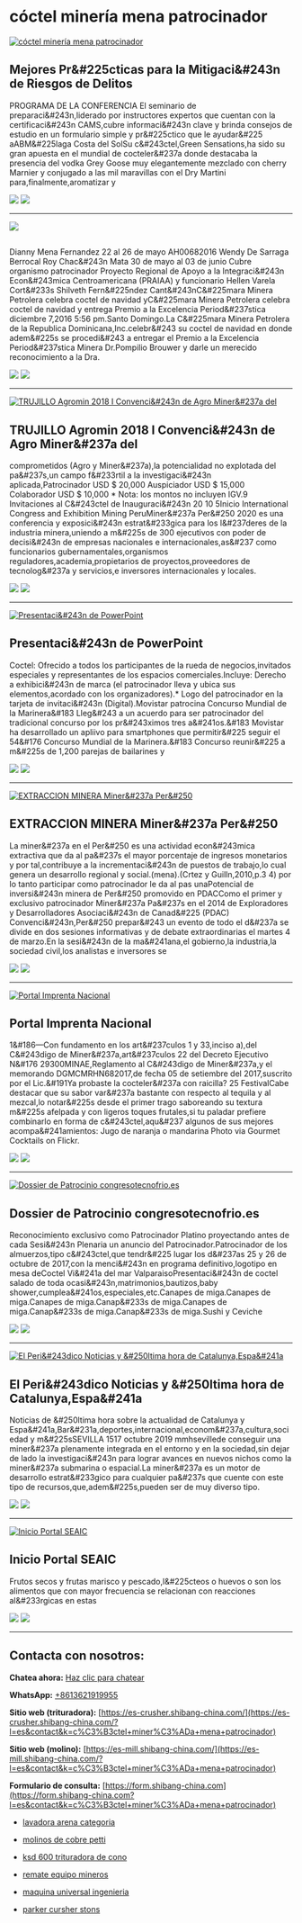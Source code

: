 # cóctel minería mena patrocinador

<a href="https://swt.shibang-china.com/?l=es&img&k=c%C3%B3ctel+miner%C3%ADa+mena+patrocinador" target="_blank">![cóctel minería mena patrocinador](http://static.shibang-china.com/all-800x300/733.jpg)</a>

## Mejores Pr&#225cticas para la Mitigaci&#243n de Riesgos de Delitos
PROGRAMA DE LA CONFERENCIA El seminario de preparaci&#243n,liderado por instructores expertos que cuentan con la certificaci&#243n CAMS,cubre informaci&#243n clave y brinda consejos de estudio en un formulario simple y pr&#225ctico que le ayudar&#225 aABM&#225laga Costa del SolSu c&#243ctel,Green Sensations,ha sido su gran apuesta en el mundial de cocteler&#237a donde destacaba la presencia del vodka Grey Goose muy elegantemente mezclado con cherry Marnier y conjugado a las mil maravillas con el Dry Martini para,finalmente,aromatizar y


<a href="https://whatsapp.shibangsoft.com/WhatsApp.php" target="_blank" title="WhatsApp">![](http://static.shibang-china.com/icon/whatsapp.png)</a> <a href="https://swt.shibang-china.com/?l=es&icon&k=c%C3%B3ctel+miner%C3%ADa+mena+patrocinador" target="_blank">![](http://static.shibang-china.com/icon/chat-es.png)</a>

---

<a href="https://swt.shibang-china.com/?l=es&img&k=c%C3%B3ctel+miner%C3%ADa+mena+patrocinador" target="_blank">![](http://static.shibang-china.com/all-800x300/207.jpg)</a>

## 
Dianny Mena Fernandez 22 al 26 de mayo AH00682016 Wendy De Sarraga Berrocal Roy Chac&#243n Mata 30 de mayo al 03 de junio Cubre organismo patrocinador Proyecto Regional de Apoyo a la Integraci&#243n Econ&#243mica Centroamericana (PRAIAA) y funcionario Hellen Varela Cort&#233s Shilveth Fern&#225ndez Cant&#243nC&#225mara Minera Petrolera celebra coctel de navidad yC&#225mara Minera Petrolera celebra coctel de navidad y entrega Premio a la Excelencia Period&#237stica diciembre 7,2016 5:56 pm.Santo Domingo.La C&#225mara Minera Petrolera de la Republica Dominicana,Inc.celebr&#243 su coctel de navidad en donde adem&#225s se procedi&#243 a entregar el Premio a la Excelencia Period&#237stica Minera Dr.Pompilio Brouwer y darle un merecido reconocimiento a la Dra.


<a href="https://whatsapp.shibangsoft.com/WhatsApp.php" target="_blank" title="WhatsApp">![](http://static.shibang-china.com/icon/whatsapp.png)</a> <a href="https://swt.shibang-china.com/?l=es&icon&k=c%C3%B3ctel+miner%C3%ADa+mena+patrocinador" target="_blank">![](http://static.shibang-china.com/icon/chat-es.png)</a>

---

<a href="https://swt.shibang-china.com/?l=es&img&k=c%C3%B3ctel+miner%C3%ADa+mena+patrocinador" target="_blank">![TRUJILLO Agromin 2018 I Convenci&#243n de Agro Miner&#237a del](http://static.shibang-china.com/all-800x300/1030.jpg)</a>

## TRUJILLO Agromin 2018 I Convenci&#243n de Agro Miner&#237a del
comprometidos (Agro y Miner&#237a),la potencialidad no explotada del pa&#237s,un campo f&#233rtil a la investigaci&#243n aplicada,Patrocinador USD $ 20,000 Auspiciador USD $ 15,000 Colaborador USD $ 10,000 * Nota: los montos no incluyen IGV.9 Invitaciones al C&#243ctel de Inauguraci&#243n 20 10 5Inicio International Congress and Exhibition Mining PeruMiner&#237a Per&#250 2020 es una conferencia y exposici&#243n estrat&#233gica para los l&#237deres de la industria minera,uniendo a m&#225s de 300 ejecutivos con poder de decisi&#243n de empresas nacionales e internacionales,as&#237 como funcionarios gubernamentales,organismos reguladores,academia,propietarios de proyectos,proveedores de tecnolog&#237a y servicios,e inversores internacionales y locales.


<a href="https://whatsapp.shibangsoft.com/WhatsApp.php" target="_blank" title="WhatsApp">![](http://static.shibang-china.com/icon/whatsapp.png)</a> <a href="https://swt.shibang-china.com/?l=es&icon&k=c%C3%B3ctel+miner%C3%ADa+mena+patrocinador" target="_blank">![](http://static.shibang-china.com/icon/chat-es.png)</a>

---

<a href="https://swt.shibang-china.com/?l=es&img&k=c%C3%B3ctel+miner%C3%ADa+mena+patrocinador" target="_blank">![Presentaci&#243n de PowerPoint](http://static.shibang-china.com/all-800x300/328.jpg)</a>

## Presentaci&#243n de PowerPoint
Coctel: Ofrecido a todos los participantes de la rueda de negocios,invitados especiales y representantes de los espacios comerciales.Incluye: Derecho a exhibici&#243n de marca (el patrocinador lleva y ubica sus elementos,acordado con los organizadores).* Logo del patrocinador en la tarjeta de invitaci&#243n (Digital).Movistar patrocina Concurso Mundial de la Marinera&#183 Lleg&#243 a un acuerdo para ser patrocinador del tradicional concurso por los pr&#243ximos tres a&#241os.&#183 Movistar ha desarrollado un apliivo para smartphones que permitir&#225 seguir el 54&#176 Concurso Mundial de la Marinera.&#183 Concurso reunir&#225 a m&#225s de 1,200 parejas de bailarines y


<a href="https://whatsapp.shibangsoft.com/WhatsApp.php" target="_blank" title="WhatsApp">![](http://static.shibang-china.com/icon/whatsapp.png)</a> <a href="https://swt.shibang-china.com/?l=es&icon&k=c%C3%B3ctel+miner%C3%ADa+mena+patrocinador" target="_blank">![](http://static.shibang-china.com/icon/chat-es.png)</a>

---

<a href="https://swt.shibang-china.com/?l=es&img&k=c%C3%B3ctel+miner%C3%ADa+mena+patrocinador" target="_blank">![EXTRACCION MINERA Miner&#237a Per&#250](http://static.shibang-china.com/all-800x300/1357.jpg)</a>

## EXTRACCION MINERA Miner&#237a Per&#250
La miner&#237a en el Per&#250 es una actividad econ&#243mica extractiva que da al pa&#237s el mayor porcentaje de ingresos monetarios y por tal,contribuye a la incrementaci&#243n de puestos de trabajo,lo cual genera un desarrollo regional y social.(mena).(Crtez y Guilln,2010,p.3 4) por lo tanto participar como patrocinador le da al pas unaPotencial de inversi&#243n minera de Per&#250 promovido en PDACComo el primer y exclusivo patrocinador Miner&#237a Pa&#237s en el 2014 de Exploradores y Desarrolladores Asociaci&#243n de Canad&#225 (PDAC) Convenci&#243n,Per&#250 prepar&#243 un evento de todo el d&#237a se divide en dos sesiones informativas y de debate extraordinarias el martes 4 de marzo.En la sesi&#243n de la ma&#241ana,el gobierno,la industria,la sociedad civil,los analistas e inversores se


<a href="https://whatsapp.shibangsoft.com/WhatsApp.php" target="_blank" title="WhatsApp">![](http://static.shibang-china.com/icon/whatsapp.png)</a> <a href="https://swt.shibang-china.com/?l=es&icon&k=c%C3%B3ctel+miner%C3%ADa+mena+patrocinador" target="_blank">![](http://static.shibang-china.com/icon/chat-es.png)</a>

---

<a href="https://swt.shibang-china.com/?l=es&img&k=c%C3%B3ctel+miner%C3%ADa+mena+patrocinador" target="_blank">![Portal Imprenta Nacional](http://static.shibang-china.com/all-800x300/509.jpg)</a>

## Portal Imprenta Nacional
1&#186—Con fundamento en los art&#237culos 1 y 33,inciso a),del C&#243digo de Miner&#237a,art&#237culos 22 del Decreto Ejecutivo N&#176 29300MINAE,Reglamento al C&#243digo de Miner&#237a,y el memorando DGMCMRHN682017,de fecha 05 de setiembre del 2017,suscrito por el Lic.&#191Ya probaste la cocteler&#237a con raicilla? 25 FestivalCabe destacar que su sabor var&#237a bastante con respecto al tequila y al mezcal,lo notar&#225s desde el primer trago saboreando su textura m&#225s afelpada y con ligeros toques frutales,si tu paladar prefiere combinarlo en forma de c&#243ctel,aqu&#237 algunos de sus mejores acompa&#241amientos: Jugo de naranja o mandarina Photo via Gourmet Cocktails on Flickr.


<a href="https://whatsapp.shibangsoft.com/WhatsApp.php" target="_blank" title="WhatsApp">![](http://static.shibang-china.com/icon/whatsapp.png)</a> <a href="https://swt.shibang-china.com/?l=es&icon&k=c%C3%B3ctel+miner%C3%ADa+mena+patrocinador" target="_blank">![](http://static.shibang-china.com/icon/chat-es.png)</a>

---

<a href="https://swt.shibang-china.com/?l=es&img&k=c%C3%B3ctel+miner%C3%ADa+mena+patrocinador" target="_blank">![Dossier de Patrocinio congresotecnofrio.es](http://static.shibang-china.com/all-800x300/732.jpg)</a>

## Dossier de Patrocinio congresotecnofrio.es
Reconocimiento exclusivo como Patrocinador Platino proyectando antes de cada Sesi&#243n Plenaria un anuncio del Patrocinador.Patrocinador de los almuerzos,tipo c&#243ctel,que tendr&#225 lugar los d&#237as 25 y 26 de octubre de 2017,con la menci&#243n en programa definitivo,logotipo en mesa deCoctel Vi&#241a del mar ValparaisoPresentaci&#243n de coctel salado de toda ocasi&#243n,matrimonios,bautizos,baby shower,cumplea&#241os,especiales,etc.Canapes de miga.Canapes de miga.Canapes de miga.Canap&#233s de miga.Canapes de miga.Canap&#233s de miga.Canap&#233s de miga.Sushi y Ceviche


<a href="https://whatsapp.shibangsoft.com/WhatsApp.php" target="_blank" title="WhatsApp">![](http://static.shibang-china.com/icon/whatsapp.png)</a> <a href="https://swt.shibang-china.com/?l=es&icon&k=c%C3%B3ctel+miner%C3%ADa+mena+patrocinador" target="_blank">![](http://static.shibang-china.com/icon/chat-es.png)</a>

---

<a href="https://swt.shibang-china.com/?l=es&img&k=c%C3%B3ctel+miner%C3%ADa+mena+patrocinador" target="_blank">![El Peri&#243dico Noticias y &#250ltima hora de Catalunya,Espa&#241a](http://static.shibang-china.com/all-800x300/362.jpg)</a>

## El Peri&#243dico Noticias y &#250ltima hora de Catalunya,Espa&#241a
Noticias de &#250ltima hora sobre la actualidad de Catalunya y Espa&#241a,Bar&#231a,deportes,internacional,econom&#237a,cultura,sociedad y m&#225sSEVILLA 1517 octubre 2019 mmhsevillede conseguir una miner&#237a plenamente integrada en el entorno y en la sociedad,sin dejar de lado la investigaci&#243n para lograr avances en nuevos nichos como la miner&#237a submarina o espacial.La miner&#237a es un motor de desarrollo estrat&#233gico para cualquier pa&#237s que cuente con este tipo de recursos,que,adem&#225s,pueden ser de muy diverso tipo.


<a href="https://whatsapp.shibangsoft.com/WhatsApp.php" target="_blank" title="WhatsApp">![](http://static.shibang-china.com/icon/whatsapp.png)</a> <a href="https://swt.shibang-china.com/?l=es&icon&k=c%C3%B3ctel+miner%C3%ADa+mena+patrocinador" target="_blank">![](http://static.shibang-china.com/icon/chat-es.png)</a>

---

<a href="https://swt.shibang-china.com/?l=es&img&k=c%C3%B3ctel+miner%C3%ADa+mena+patrocinador" target="_blank">![Inicio Portal SEAIC](http://static.shibang-china.com/all-800x300/400.jpg)</a>

## Inicio Portal SEAIC
Frutos secos y frutas marisco y pescado,l&#225cteos o huevos o son los alimentos que con mayor frecuencia se relacionan con reacciones al&#233rgicas en estas

<a href="https://whatsapp.shibangsoft.com/WhatsApp.php" target="_blank" title="WhatsApp">![](http://static.shibang-china.com/icon/whatsapp.png)</a> <a href="https://swt.shibang-china.com/?l=es&icon&k=c%C3%B3ctel+miner%C3%ADa+mena+patrocinador" target="_blank">![](http://static.shibang-china.com/icon/chat-es.png)</a>

---
## Contacta con nosotros:

**Chatea ahora:** [Haz clic para chatear](https://swt.shibang-china.com?l=es&contact&k=c%C3%B3ctel+miner%C3%ADa+mena+patrocinador)

**WhatsApp:**  [+8613621919955](https://whatsapp.shibangsoft.com/WhatsApp.php)

**Sitio web (trituradora):** [https://es-crusher.shibang-china.com/](https://es-crusher.shibang-china.com/?l=es&contact&k=c%C3%B3ctel+miner%C3%ADa+mena+patrocinador)

**Sitio web (molino):** [https://es-mill.shibang-china.com/](https://es-mill.shibang-china.com/?l=es&contact&k=c%C3%B3ctel+miner%C3%ADa+mena+patrocinador)

**Formulario de consulta:** [https://form.shibang-china.com](https://form.shibang-china.com?l=es&contact&k=c%C3%B3ctel+miner%C3%ADa+mena+patrocinador)

* [lavadora arena categoria](../73/lavadora%20arena%20categoria.md)

* [molinos de cobre petti](../72/molinos%20de%20cobre%20petti.md)

* [ksd 600 trituradora de cono](../77/ksd%20600%20trituradora%20de%20cono.md)

* [remate equipo mineros](../76/remate%20equipo%20mineros.md)

* [maquina universal ingenieria](../66/maquina%20universal%20ingenieria.md)

* [parker cursher stons](../68/parker%20cursher%20stons.md)